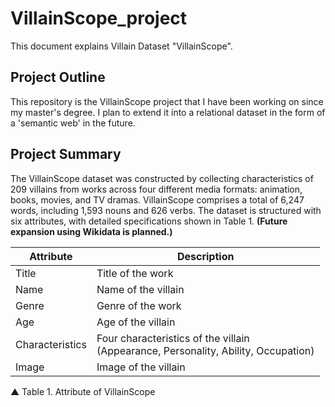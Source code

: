 # VillainScope_project
This document explains Villain Dataset "VillainScope".

## Project Outline
This repository is the VillainScope project that I have been working on since my master's degree. I plan to extend it into a relational dataset in the form of a 'semantic web' in the future.

## Project Summary
The VillainScope dataset was constructed by collecting characteristics of 209 villains from works across four different media formats: animation, books, movies, and TV dramas. VillainScope comprises a total of 6,247 words, including 1,593 nouns and 626 verbs. The dataset is structured with six attributes, with detailed specifications shown in Table 1. **(Future expansion using Wikidata is planned.)**

| Attribute | Description |
|---|---|
| Title | Title of the work |
| Name | Name of the villain |
| Genre | Genre of the work |
| Age | Age of the villain |
| Characteristics | Four characteristics of the villain<br>(Appearance, Personality, Ability, Occupation) |
| Image | Image of the villain |

▲ Table 1. Attribute of VillainScope 
